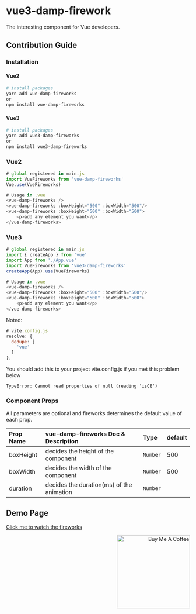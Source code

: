 # vue3-damp-firework
The interesting component for Vue developers.
<!-- <p align="center"><img src="/dampion/Vue-damp-fireworks/raw/master/public/fireworks.gif" alt="Vue dampion fireworks"></p> -->

## Contribution Guide

### Installation
#### Vue2
```bash
# install packages
yarn add vue-damp-fireworks
or
npm install vue-damp-fireworks
```

#### Vue3
```bash
# install packages
yarn add vue3-damp-fireworks
or
npm install vue3-damp-fireworks
```

### Vue2
```javascript
# global registered in main.js 
import VueFireworks from 'vue-damp-fireworks'
Vue.use(VueFireworks)

# Usage in .vue
<vue-damp-fireworks />
<vue-damp-fireworks :boxHeight="500" :boxWidth="500"/>
<vue-damp-fireworks :boxHeight="500" :boxWidth="500">
    <p>add any element you want</p>
</vue-damp-fireworks>
```

### Vue3
```javascript
# global registered in main.js 
import { createApp } from 'vue'
import App from './App.vue'
import VueFireworks from 'vue3-damp-fireworks'
createApp(App).use(VueFireworks)

# Usage in .vue
<vue-damp-fireworks />
<vue-damp-fireworks :boxHeight="500" :boxWidth="500"/>
<vue-damp-fireworks :boxHeight="500" :boxWidth="500">
    <p>add any element you want</p>
</vue-damp-fireworks>
```
Noted:
```javascript
# vite.config.js
resolve: {
  dedupe: [
    'vue'
  ]
},
```
You should add this to your project vite.config.js if you met this problem below
```
TypeError: Cannot read properties of null (reading 'isCE')
```
### Component Props

All parameters are optional and fireworks determines the default value of each prop.

| Prop Name       | vue-damp-fireworks Doc & Description                                                     | Type                   | default |
| :-------------- | :--------------------------------------------------------------------------------------- | :--------------------- | :------ |
| boxHeight       | decides the height of the component                                                      | `Number`               | 500     |
| boxWidth        | decides the width of the component                                                       | `Number`               | 500     |
| duration        | decides the duration(ms) of the animation                                                | `Number`               |         |


## Demo Page
[Click me to watch the fireworks](https://dampion.github.io/Vue3-damp-fireworks/)

<p align="right">
  <a href="https://www.buymeacoffee.com/dampion" target="_blank" rel="noopener noreferrer">
    <img width="200" src="https://cdn.buymeacoffee.com/buttons/v2/default-green.png" alt="Buy Me A Coffee" />
  </a>
</p>